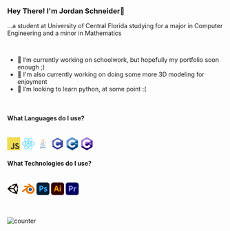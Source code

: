 ### Hey There! I'm Jordan Schneider👋
<p>...a student at University of Central Florida studying for a major in Computer Engineering and a minor in Mathematics</p>

<br>

- 🔭 I’m currently working on schoolwork, but hopefully my portfolio soon enough ;)
- 🌱 I'm also currently working on doing some more 3D modeling for enjoyment
- 👯 I’m looking to learn python, at some point :(

<br>

#### What Languages do I use?
<br>
<code><img height="30" src="assets/js.png"></code>
<code><img height="30" src="assets/react.png"></code>
<code><img height="30" src="assets/java.png"></code>
<code><img height="30" src="assets/c.png"></code>
<code><img height="30" src="assets/cpp.png"></code>
<code><img height="30" src="assets/cs.png"></code>

#### What Technologies do I use?
<br>
<code><img height="30" src="assets/unity.png"></code>
<code><img height="30" src="assets/blender.png"></code>
<code><img height="30" src="assets/photoshop.png"></code>
<code><img height="30" src="assets/illustrator.png"></code>
<code><img height="30" src="assets/premiere.png"></code>

<br>
<br>
<br>

![counter](https://ennf2r0mipze251.m.pipedream.net)
